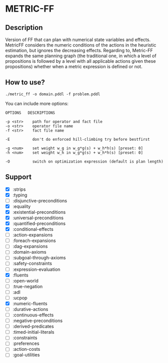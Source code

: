 # METRIC-FF
## Description

Version of FF that can plan with numerical state variables and effects.
MetricFF considers the numeric conditions of the actions in
the heuristic estimation, but ignores the decreasing effects. 
Regarding to, Metric-FF expands the same planning
graph (the traditional one, in which a level of propositions
is followed by a level with all applicable actions given these
propositions) whether when a metric expression is defined or
not.

## How to use?

```console
./metric_ff -o domain.pddl -f problem.pddl
```

You can include more options:
```
OPTIONS   DESCRIPTIONS

-p <str>    path for operator and fact file
-o <str>    operator file name
-f <str>    fact file name

-E          don't do enforced hill-climbing try before bestfirst

-g <num>    set weight w_g in w_g*g(s) + w_h*h(s) [preset: 0]
-h <num>    set weight w_h in w_g*g(s) + w_h*h(s) [preset: 0]

-O          switch on optimization expression (default is plan length)
```

## Support

- [x] :strips
- [x] :typing
- [ ] :disjunctive-preconditions
- [x] :equality 
- [x] :existential-preconditions 
- [x] :universal-preconditions 
- [x] :quantified-preconditions 
- [x] :conditional-effects 
- [ ] :action-expansions 
- [ ] :foreach-expansions 
- [ ] :dag-expansions 
- [ ] :domain-axioms 
- [ ] :subgoal-through-axioms 
- [ ] :safety-constraints 
- [ ] :expression-evaluation 
- [x] :fluents 
- [ ] :open-world 
- [ ] :true-negation 
- [ ] :adl 
- [ ] :ucpop 
- [x] :numeric-fluents 
- [ ] :durative-actions 
- [ ] :continuous-effects 
- [ ] :negative-preconditions
- [ ] :derived-predicates
- [ ] :timed-initial-literals
- [ ] :constraints
- [ ] :preferences
- [ ] :action-costs
- [ ] :goal-utilities
